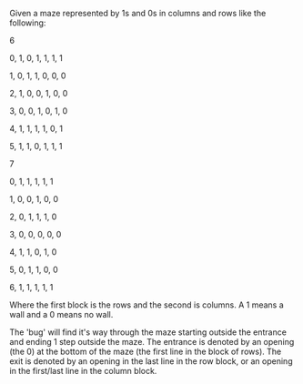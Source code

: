 Given a maze represented by 1s and 0s in columns and rows like the following:

6

0, 1, 0, 1, 1, 1, 1

1, 0, 1, 1, 0, 0, 0

2, 1, 0, 0, 1, 0, 0

3, 0, 0, 1, 0, 1, 0

4, 1, 1, 1, 1, 0, 1

5, 1, 1, 0, 1, 1, 1

7

0, 1, 1, 1, 1, 1

1, 0, 0, 1, 0, 0

2, 0, 1, 1, 1, 0

3, 0, 0, 0, 0, 0

4, 1, 1, 0, 1, 0

5, 0, 1, 1, 0, 0

6, 1, 1, 1, 1, 1


Where the first block is the rows and the second is columns. A 1 means a wall and a 0 means no wall. 

The 'bug' will find it's way through the maze starting outside the entrance and ending 1 step outside the maze.
The entrance is denoted by an opening (the 0) at the bottom of the maze (the first line in the block of rows).
The exit is denoted by an opening in the last line in the row block, or an opening in the first/last line in the column block.
